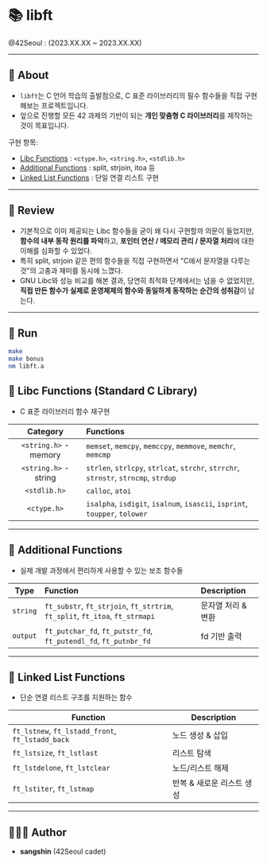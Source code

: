 # 📚 libft
@42Seoul : (2023.XX.XX ~ 2023.XX.XX)  

---

## 📖 About
- `libft`는 C 언어 학습의 출발점으로, C 표준 라이브러리의 필수 함수들을 직접 구현해보는 프로젝트입니다.  
- 앞으로 진행할 모든 42 과제의 기반이 되는 **개인 맞춤형 C 라이브러리**를 제작하는 것이 목표입니다.  

구현 항목:
- [Libc Functions](#📕-libc-functions-standard-c-library) : `<ctype.h>`, `<string.h>`, `<stdlib.h>`
- [Additional Functions](#📗-additional-functions) : split, strjoin, itoa 등
- [Linked List Functions](#📘-linked-list) : 단일 연결 리스트 구현

---

## 📝 Review
- 기본적으로 이미 제공되는 Libc 함수들을 굳이 왜 다시 구현할까 의문이 들었지만,  
  **함수의 내부 동작 원리를 파악**하고, **포인터 연산 / 메모리 관리 / 문자열 처리**에 대한 이해를 심화할 수 있었다.  
- 특히 split, strjoin 같은 편의 함수들을 직접 구현하면서 "C에서 문자열을 다루는 것"의 고충과 재미를 동시에 느꼈다.  
- GNU Libc와 성능 비교를 해본 결과, 당연히 최적화 단계에서는 넘을 수 없었지만, **직접 만든 함수가 실제로 운영체제의 함수와 동일하게 동작하는 순간의 성취감**이 남는다.  

---

## 🏁 Run

```sh
make
make bonus
nm libft.a
```

## 📕 Libc Functions (Standard C Library)
- C 표준 라이브러리 함수 재구현

| Category | Functions |
|:--------:|:----------|
| `<string.h>` - memory | `memset`, `memcpy`, `memccpy`, `memmove`, `memchr`, `memcmp` |
| `<string.h>` - string | `strlen`, `strlcpy`, `strlcat`, `strchr`, `strrchr`, `strnstr`, `strncmp`, `strdup` |
| `<stdlib.h>` | `calloc`, `atoi` |
| `<ctype.h>` | `isalpha`, `isdigit`, `isalnum`, `isascii`, `isprint`, `toupper`, `tolower` |

---

## 📗 Additional Functions
- 실제 개발 과정에서 편리하게 사용할 수 있는 보조 함수들  

| Type | Function | Description |
|:----:|:---------|:------------|
| `string` | `ft_substr`, `ft_strjoin`, `ft_strtrim`, `ft_split`, `ft_itoa`, `ft_strmapi` | 문자열 처리 & 변환 |
| `output` | `ft_putchar_fd`, `ft_putstr_fd`, `ft_putendl_fd`, `ft_putnbr_fd` | fd 기반 출력 |

---

## 📘 Linked List Functions
- 단순 연결 리스트 구조를 지원하는 함수  

| Function | Description |
|----------|-------------|
| `ft_lstnew`, `ft_lstadd_front`, `ft_lstadd_back` | 노드 생성 & 삽입 |
| `ft_lstsize`, `ft_lstlast` | 리스트 탐색 |
| `ft_lstdelone`, `ft_lstclear` | 노드/리스트 해제 |
| `ft_lstiter`, `ft_lstmap` | 반복 & 새로운 리스트 생성 |

---

## 🧑🏻‍💻 Author
- **sangshin** (42Seoul cadet)  
